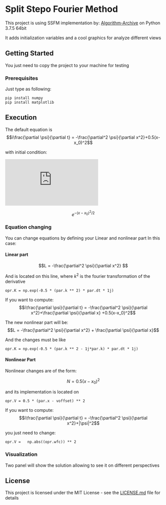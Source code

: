 # Split Stepo Fourier Method

This project is using SSFM implementation by: [Algorithm-Archive](https://github.com/algorithm-archivists/algorithm-archive) on Python 3.7.5 64bit

It adds initialization variables and a cool graphics for analyze different views

## Getting Started

You just need to copy the project to your machine for testing

### Prerequisites

Just type as following:

```
pip install numpy
pip install matplotlib
```

## Execution 

The default equation is 
$$i\frac{\partial \psi}{\partial t} = -\frac{\partial^2 \psi}{\partial x^2}+0.5(x-x_0)^2$$

with initial condition:

![e^{-(x-x_0)^2/2}](http://www.sciweavers.org/tex2img.php?eq=1%2Bsin%28mc%5E2%29&bc=White&fc=Black&im=jpg&fs=12&ff=arev&edit=)

$$ e^{-(x-x_0)^2/2}$$

### Equation changing

You can change equations by defining your Linear and nonlinear part
In this case:

#### Linear part
$$L = -\frac{\partial^2 \psi}{\partial x^2} $$

And is located on this line, where $k^2$ is the fourier transformation of the derivative
```
opr.K = np.exp(-0.5 * (par.k ** 2) * par.dt * 1j)
```

If you want to compute:
$$i\frac{\partial \psi}{\partial t} = -\frac{\partial^2 \psi}{\partial x^2}+\frac{\partial \psi}{\partial x} +0.5(x-x_0)^2$$

The new nonlinear part will be:
$$L = -\frac{\partial^2 \psi}{\partial x^2} + \frac{\partial \psi}{\partial x}$$

And the changes must be like 

```
opr.K = np.exp(-0.5 * (par.k ** 2 - 1j*par.k) * par.dt * 1j)
```

#### Nonlinear Part

Nonlinear changes are of the form:

$$N = 0.5(x-x_0)^2 $$

and its implementation is located on

```
opr.V = 0.5 * (par.x - voffset) ** 2
```

If you want to compute:
$$i\frac{\partial \psi}{\partial t} = -\frac{\partial^2 \psi}{\partial x^2}+|\psi|^2$$

you just need to change:

```
opr.V =   np.abs((opr.wfc)) ** 2
```

### Visualization

Two panel will show the solution allowing to see it on different perspectives

## License

This project is licensed under the MIT License - see the [LICENSE.md](LICENSE.md) file for details